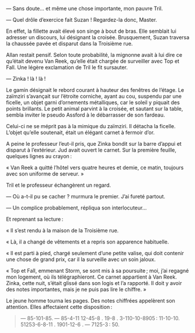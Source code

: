 — Sans doute… et même une chose importante, mon pauvre Tril.

— Quel drôle d’exercice fait Suzan ! Regardez-la donc, Master.

En effet, la fillette avait élevé son singe à bout de bras. Elle semblait lui
adresser un discours, lui désignant la croisée. Brusquement, Suzan traversa
la chaussée pavée et disparut dans la Troisième rue.

Allan restait pensif. Selon toute probabilité, la mignonne avait à lui dire ce qu’était devenu Van Reek, qu’elle était chargée de surveiller avec Top et
Fall. Une légère exclamation de Tril le fit sursauter.

— Zinka ! là ! là !

Le gamin désignait le rebord courant à hauteur des fenêtres de l’étage. Le zaïmziri s’avançait sur l’étroite corniche, ayant au cou, suspendu par une
ficelle, un objet garni d’ornements métalliques, car le soleil y piquait des
points brillants. Le petit animal parvint à la croisée, et sautant sur la table, sembla inviter le pseudo Assford à le débarrasser de son fardeau.

Celui-ci ne se méprit pas à la mimique du zaïmziri. Il détacha la ficelle. L’objet qu’elle soutenait, était un élégant carnet à fermoir d’or.

A peine le professeur l’eut-il pris, que Zinka bondit sur la barre d’appui
et disparut à l’extérieur. Jud avait ouvert le carnet. Sur la première feuille, quelques lignes au crayon :

« Van Reek a quitté l’hôtel vers quatre heures et demie, ce matin, toujours
avec son uniforme de serveur. »

Tril et le professeur échangèrent un regard.

— Où a-t-il pu se cacher ? murmura le premier. J’ai fureté partout.

— Un complice probablement, répliqua son interlocuteur…

Et reprenant sa lecture :

« Il s’est rendu à la maison de la Troisième rue.

« Là, il a changé de vêtements et a repris son apparence habituelle.

« Il est parti à pied, chargé seulement d’une petite valise, qui doit contenir une chose de grand prix, car il la surveille avec un soin jaloux.

« Top et Fall, emmenant Storm, se sont mis à sa poursuite ; moi, j’ai
regagné mon logement, où ils télégraphieront. Ce carnet appartient à Van Reek. Zinka, cette nuit, s’était glissé dans son logis et l’a rapporté. Il doit y avoir des notes importantes, mais je ne puis pas lire le chiffre. »

Le jeune homme tourna les pages. Des notes chiffrées appelèrent son
attention. Elles affectaient cette disposition :

> — 85-101-85. — 85-4-11 12-45-8 . 19-8 . 3-110-10-8905 : 11-10-10.
  51253-6-8-11 . 1901-12-6 . — 7125-3 : 50.
